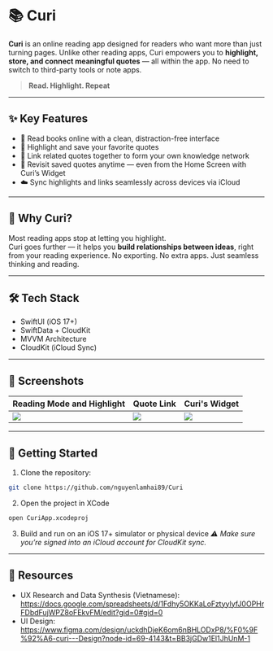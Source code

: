# 📚 Curi

**Curi** is an online reading app designed for readers who want more than just turning pages. Unlike other reading apps, Curi empowers you to **highlight, store, and connect meaningful quotes** — all within the app. No need to switch to third-party tools or note apps.

> **Read. Highlight. Repeat**

---

## ✨ Key Features

- 📖 Read books online with a clean, distraction-free interface  
- 🔖 Highlight and save your favorite quotes  
- 🔗 Link related quotes together to form your own knowledge network  
- 🧠 Revisit saved quotes anytime — even from the Home Screen with Curi’s Widget
- ☁️ Sync highlights and links seamlessly across devices via iCloud

---

## 🧠 Why Curi?

Most reading apps stop at letting you highlight.  
Curi goes further — it helps you **build relationships between ideas**, right from your reading experience. No exporting. No extra apps. Just seamless thinking and reading.

---

## 🛠️ Tech Stack

- SwiftUI (iOS 17+)
- SwiftData + CloudKit
- MVVM Architecture
- CloudKit (iCloud Sync)

---

## 📸 Screenshots

| Reading Mode and Highlight | Quote Link | Curi's Widget |
|------|---------------|------------------|
| ![](screenshots/home.png) | ![](screenshots/reading.png) | ![](screenshots/linking.png) |

---

## 🚀 Getting Started

1. Clone the repository:
```bash
git clone https://github.com/nguyenlamhai89/Curi
```

2. Open the project in XCode
```bash
open CuriApp.xcodeproj
```

3. Build and run on an iOS 17+ simulator or physical device
_⚠️ Make sure you’re signed into an iCloud account for CloudKit sync._

---

## 📝 Resources

- UX Research and Data Synthesis (Vietnamese): https://docs.google.com/spreadsheets/d/1Fdhy5OKKaLoFztyylyfJ0OPHrFDbdFujWPZ8oFEkvFM/edit?gid=0#gid=0
- UI Design: https://www.figma.com/design/uckdhDjeK6om6nBHLODxP8/%F0%9F%92%A6-curi---Design?node-id=69-4143&t=BB3jGDw1El1JhUnM-1

